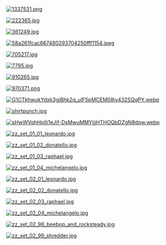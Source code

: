 [![1337531.png](1337531.png "1337531.png")](https://raw.githubusercontent.com/buckmanc/Wallpapers/main/desktop/tmnt/1337531.png)

[![222365.jpg](222365.jpg "222365.jpg")](https://raw.githubusercontent.com/buckmanc/Wallpapers/main/desktop/tmnt/222365.jpg)

[![361249.jpg](361249.jpg "361249.jpg")](https://raw.githubusercontent.com/buckmanc/Wallpapers/main/desktop/tmnt/361249.jpg)

[![58a261fcac667480293704250fff1154.jpeg](58a261fcac667480293704250fff1154.jpeg "58a261fcac667480293704250fff1154.jpeg")](https://raw.githubusercontent.com/buckmanc/Wallpapers/main/desktop/tmnt/58a261fcac667480293704250fff1154.jpeg)

[![705217.jpg](705217.jpg "705217.jpg")](https://raw.githubusercontent.com/buckmanc/Wallpapers/main/desktop/tmnt/705217.jpg)

[![7795.jpg](7795.jpg "7795.jpg")](https://raw.githubusercontent.com/buckmanc/Wallpapers/main/desktop/tmnt/7795.jpg)

[![910265.jpg](910265.jpg "910265.jpg")](https://raw.githubusercontent.com/buckmanc/Wallpapers/main/desktop/tmnt/910265.jpg)

[![970371.png](970371.png "970371.png")](https://raw.githubusercontent.com/buckmanc/Wallpapers/main/desktop/tmnt/970371.png)

[![G1CTkhwukYdxk3gjBhk2q_ulF5pMCEM08jy432SQqPY.webp](G1CTkhwukYdxk3gjBhk2q_ulF5pMCEM08jy432SQqPY.webp "G1CTkhwukYdxk3gjBhk2q_ulF5pMCEM08jy432SQqPY.webp")](https://raw.githubusercontent.com/buckmanc/Wallpapers/main/desktop/tmnt/G1CTkhwukYdxk3gjBhk2q_ulF5pMCEM08jy432SQqPY.webp)

[![shirtpunch.jpg](shirtpunch.jpg "shirtpunch.jpg")](https://raw.githubusercontent.com/buckmanc/Wallpapers/main/desktop/tmnt/shirtpunch.jpg)

[![sHwWVqhHpIIi1eJjf-DsMwuMMYjjjHTHOQbDZgN8dpw.webp](sHwWVqhHpIIi1eJjf-DsMwuMMYjjjHTHOQbDZgN8dpw.webp "sHwWVqhHpIIi1eJjf-DsMwuMMYjjjHTHOQbDZgN8dpw.webp")](https://raw.githubusercontent.com/buckmanc/Wallpapers/main/desktop/tmnt/sHwWVqhHpIIi1eJjf-DsMwuMMYjjjHTHOQbDZgN8dpw.webp)

[![zz_set_01_01_leonardo.jpg](zz_set_01_01_leonardo.jpg "zz_set_01_01_leonardo.jpg")](https://raw.githubusercontent.com/buckmanc/Wallpapers/main/desktop/tmnt/zz_set_01_01_leonardo.jpg)

[![zz_set_01_02_donatello.jpg](zz_set_01_02_donatello.jpg "zz_set_01_02_donatello.jpg")](https://raw.githubusercontent.com/buckmanc/Wallpapers/main/desktop/tmnt/zz_set_01_02_donatello.jpg)

[![zz_set_01_03_raphael.jpg](zz_set_01_03_raphael.jpg "zz_set_01_03_raphael.jpg")](https://raw.githubusercontent.com/buckmanc/Wallpapers/main/desktop/tmnt/zz_set_01_03_raphael.jpg)

[![zz_set_01_04_michelangelo.jpg](zz_set_01_04_michelangelo.jpg "zz_set_01_04_michelangelo.jpg")](https://raw.githubusercontent.com/buckmanc/Wallpapers/main/desktop/tmnt/zz_set_01_04_michelangelo.jpg)

[![zz_set_02_01_leonardo.jpg](zz_set_02_01_leonardo.jpg "zz_set_02_01_leonardo.jpg")](https://raw.githubusercontent.com/buckmanc/Wallpapers/main/desktop/tmnt/zz_set_02_01_leonardo.jpg)

[![zz_set_02_02_donatello.jpg](zz_set_02_02_donatello.jpg "zz_set_02_02_donatello.jpg")](https://raw.githubusercontent.com/buckmanc/Wallpapers/main/desktop/tmnt/zz_set_02_02_donatello.jpg)

[![zz_set_02_03_raphael.jpg](zz_set_02_03_raphael.jpg "zz_set_02_03_raphael.jpg")](https://raw.githubusercontent.com/buckmanc/Wallpapers/main/desktop/tmnt/zz_set_02_03_raphael.jpg)

[![zz_set_02_04_michelangelo.jpg](zz_set_02_04_michelangelo.jpg "zz_set_02_04_michelangelo.jpg")](https://raw.githubusercontent.com/buckmanc/Wallpapers/main/desktop/tmnt/zz_set_02_04_michelangelo.jpg)

[![zz_set_02_98_beebop_and_rocksteady.jpg](zz_set_02_98_beebop_and_rocksteady.jpg "zz_set_02_98_beebop_and_rocksteady.jpg")](https://raw.githubusercontent.com/buckmanc/Wallpapers/main/desktop/tmnt/zz_set_02_98_beebop_and_rocksteady.jpg)

[![zz_set_02_99_shredder.jpg](zz_set_02_99_shredder.jpg "zz_set_02_99_shredder.jpg")](https://raw.githubusercontent.com/buckmanc/Wallpapers/main/desktop/tmnt/zz_set_02_99_shredder.jpg)

